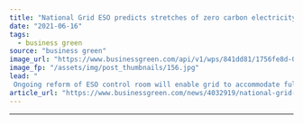 ```yaml
---
title: "National Grid ESO predicts stretches of zero carbon electricity from 2025"
date: "2021-06-16"
tags: 
  - business green
source: "business green"
image_url: "https://www.businessgreen.com/api/v1/wps/841dd81/1756fe8d-0e66-4053-95e0-2dd2881bd968/6/power-line-185x114.jpg"
image_fp: "/assets/img/post_thumbnails/156.jpg"
lead: "
 Ongoing reform of ESO control room will enable grid to accommodate fully zero carbon power within four years, according to update ..."
article_url: "https://www.businessgreen.com/news/4032919/national-grid-eso-predicts-stretches-zero-carbon-electricity-2025"
---
```


---
